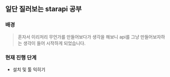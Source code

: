 ## 일단 질러보는 starapi 공부

### 배경

> 혼자서 이리저리 무언가를 만들어보다가 생각을 해보니 api를 그냥 만들어보자하는 생각이 들어 시작하게 되었습니다.

### 현재 진행 단계

- 설치 및 툴 익히기
